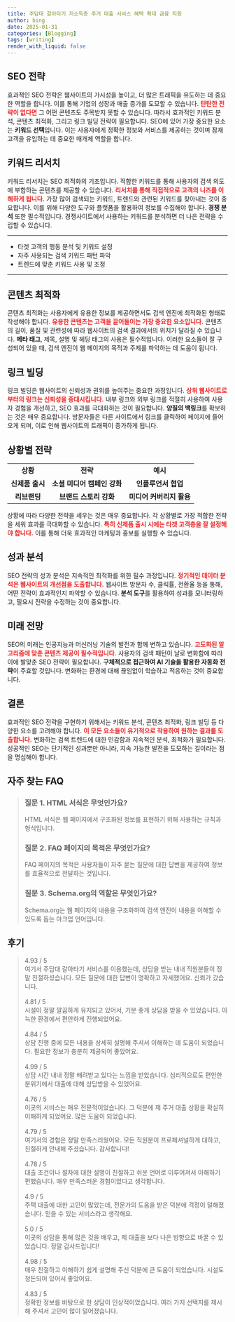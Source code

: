 ```yaml
---
title: 주담대 갈아타기 저소득층 주거 대출 서비스 혜택 확대 금융 지원
author: bing
date: 2025-01-31
categories: [Blogging]
tags: [writing]
render_with_liquid: false
---
```



<h2 id='SEO_전략'>SEO 전략</h2>

<p>효과적인 SEO 전략은 웹사이트의 가시성을 높이고, 더 많은 트래픽을 유도하는 데 중요한 역할을 합니다. 이를 통해 기업의 성장과 매출 증가를 도모할 수 있습니다. <b><span style="color: #ee2323;">탄탄한 전략이 없다면</span></b> 그 어떤 콘텐츠도 주목받지 못할 수 있습니다. 따라서 효과적인 키워드 분석, 콘텐츠 최적화, 그리고 링크 빌딩 전략이 필요합니다. SEO에 있어 가장 중요한 요소는 <b>키워드 선택</b>입니다. 이는 사용자에게 정확한 정보와 서비스를 제공하는 것이며 잠재 고객을 유입하는 데 중요한 매개체 역할을 합니다.</p>

<h2 id='키워드_리서치'>키워드 리서치</h2>

<p>키워드 리서치는 SEO 최적화의 기초입니다. 적합한 키워드를 통해 사용자의 검색 의도에 부합하는 콘텐츠를 제공할 수 있습니다. <b><span style="color: #ee2323;">리서치를 통해 직접적으로 고객의 니즈를 이해하게 됩니다.</span></b> 가장 많이 검색되는 키워드, 트렌드와 관련된 키워드를 찾아내는 것이 중요합니다. 이를 위해 다양한 도구와 플랫폼을 활용하여 정보를 수집해야 합니다. <b>경쟁 분석</b> 또한 필수적입니다. 경쟁사이트에서 사용하는 키워드를 분석하면 더 나은 전략을 수립할 수 있습니다.</p>

<hr />

<ul>
    <li>타겟 고객의 행동 분석 및 키워드 설정</li>
    <li>자주 사용되는 검색 키워드 패턴 파악</li>
    <li>트렌드에 맞춘 키워드 사용 및 조정</li>
</ul>

<hr />

<h2 id='콘텐츠_최적화'>콘텐츠 최적화</h2>

<p>콘텐츠 최적화는 사용자에게 유용한 정보를 제공하면서도 검색 엔진에 최적화된 형태로 작성해야 합니다. <b><span style="color: #ee2323;">유용한 콘텐츠는 고객을 끌어들이는 가장 중요한 요소입니다.</span></b> 콘텐츠의 길이, 품질 및 관련성에 따라 웹사이트의 검색 결과에서의 위치가 달라질 수 있습니다. <b>메타 태그</b>, 제목, 설명 및 헤딩 태그의 사용은 필수적입니다. 이러한 요소들이 잘 구성되어 있을 때, 검색 엔진이 웹 페이지의 목적과 주제를 파악하는 데 도움이 됩니다.</p>

<h2 id='링크_빌딩'>링크 빌딩</h2>

<p>링크 빌딩은 웹사이트의 신뢰성과 권위를 높여주는 중요한 과정입니다. <b><span style="color: #ee2323;">상위 웹사이트로부터의 링크는 신뢰성을 증대시킵니다.</span></b> 내부 링크와 외부 링크를 적절히 사용하여 사용자 경험을 개선하고, SEO 효과를 극대화하는 것이 필요합니다. <b>양질의 백링크</b>를 확보하는 것은 매우 중요합니다. 방문자들은 다른 사이트에서 링크를 클릭하여 페이지에 들어오게 되며, 이로 인해 웹사이트의 트래픽이 증가하게 됩니다.</p>

<h2 id='상황별_전략'>상황별 전략</h2>

<table>
    <tr>
        <td style="text-align: center; height: 17px;"><b>상황</b></td>
        <td style="text-align: center; height: 17px;"><b>전략</b></td>
        <td style="text-align: center; height: 17px;"><b>예시</b></td>
    </tr>
    <tr>
        <td style="text-align: center; height: 17px;"><b>신제품 출시</b></td>
        <td style="text-align: center; height: 17px;"><b>소셜 미디어 캠페인 강화</b></td>
        <td style="text-align: center; height: 17px;"><b>인플루언서 협업</b></td>
    </tr>
    <tr>
        <td style="text-align: center; height: 17px;"><b>리브랜딩</b></td>
        <td style="text-align: center; height: 17px;"><b>브랜드 스토리 강화</b></td>
        <td style="text-align: center; height: 17px;"><b>미디어 커버리지 활용</b></td>
    </tr>
</table>

<p>상황에 따라 다양한 전략을 세우는 것은 매우 중요합니다. 각 상황별로 가장 적합한 전략을 세워 효과를 극대화할 수 있습니다. <b><span style="color: #ee2323;">특히 신제품 출시 시에는 타겟 고객층을 잘 설정해야 합니다.</span></b> 이를 통해 더욱 효과적인 마케팅과 홍보를 실행할 수 있습니다.</p>

<h2 id='성과_분석'>성과 분석</h2>

<p>SEO 전략의 성과 분석은 지속적인 최적화를 위한 필수 과정입니다. <b><span style="color: #ee2323;">정기적인 데이터 분석은 웹사이트의 개선점을 도출합니다.</span></b> 웹사이트 방문자 수, 클릭률, 전환율 등을 통해, 어떤 전략이 효과적인지 파악할 수 있습니다. <b>분석 도구</b>를 활용하여 성과를 모니터링하고, 필요시 전략을 수정하는 것이 중요합니다.</p>

<h2 id='미래_전망'>미래 전망</h2>

<p>SEO의 미래는 인공지능과 머신러닝 기술의 발전과 함께 변하고 있습니다. <b><span style="color: #ee2323;">고도화된 알고리즘에 맞춘 콘텐츠 제공이 필수적입니다.</span></b> 사용자의 검색 패턴이 날로 변화함에 따라 이에 발맞춘 SEO 전략이 필요합니다. <b>구체적으로 접근하여 AI 기술을 활용한 자동화 전략</b>이 주효할 것입니다. 변화하는 환경에 대해 끊임없이 학습하고 적응하는 것이 중요합니다.</p>

<h2 id='결론'>결론</h2>

<p>효과적인 SEO 전략을 구현하기 위해서는 키워드 분석, 콘텐츠 최적화, 링크 빌딩 등 다양한 요소를 고려해야 합니다. <b><span style="color: #ee2323;">이 모든 요소들이 유기적으로 작용하여 원하는 결과를 도출합니다.</span></b> 변화하는 검색 트렌드에 대한 민감함과 지속적인 분석, 최적화가 필요합니다. 성공적인 SEO는 단기적인 성과뿐만 아니라, 지속 가능한 발전을 도모하는 길이라는 점을 명심해야 합니다.</p>


<h2 id='자주_찾는_FAQ'>자주 찾는 FAQ</h2>
<div itemscope="" itemtype="https://schema.org/FAQPage"> <blockquote> <div itemscope="" itemprop="mainEntity" itemtype="https://schema.org/Question"> <h3 itemprop="name">질문 1. HTML 서식은 무엇인가요?</h3> <div itemscope="" itemprop="acceptedAnswer" itemtype="https://schema.org/Answer"> <span itemprop="text"> <p>HTML 서식은 웹 페이지에서 구조화된 정보를 표현하기 위해 사용하는 규칙과 형식입니다.</p> </span> </div> </div> <div itemscope="" itemprop="mainEntity" itemtype="https://schema.org/Question"> <h3 itemprop="name">질문 2. FAQ 페이지의 목적은 무엇인가요?</h3> <div itemscope="" itemprop="acceptedAnswer" itemtype="https://schema.org/Answer"> <span itemprop="text"> <p>FAQ 페이지의 목적은 사용자들이 자주 묻는 질문에 대한 답변을 제공하여 정보를 효율적으로 전달하는 것입니다.</p> </span> </div> </div> <div itemscope="" itemprop="mainEntity" itemtype="https://schema.org/Question"> <h3 itemprop="name">질문 3. Schema.org의 역할은 무엇인가요?</h3> <div itemscope="" itemprop="acceptedAnswer" itemtype="https://schema.org/Answer"> <span itemprop="text"> <p>Schema.org는 웹 페이지의 내용을 구조화하여 검색 엔진이 내용을 이해할 수 있도록 돕는 마크업 언어입니다.</p> </span> </div> </div> </blockquote> </div>
<h2 id='후기'>후기</h2>
<div itemscope itemtype="https://schema.org/Product">
  <blockquote>
  <div itemprop="review" itemscope itemtype="https://schema.org/Review">
      <div itemprop="reviewRating" itemscope itemtype="https://schema.org/Rating"> <span itemprop="ratingValue">4.93</span> / <span itemprop="bestRating">5</span> </div>
      <span itemprop="reviewBody">여기서 주담대 갈아타기 서비스를 이용했는데, 상담을 받는 내내 직원분들이 정말 친절하셨습니다. 모든 질문에 대한 답변이 명확하고 자세했어요. 신뢰가 갔습니다.</span>
  </div>
  <br>
  <div itemprop="review" itemscope itemtype="https://schema.org/Review">
      <div itemprop="reviewRating" itemscope itemtype="https://schema.org/Rating"> <span itemprop="ratingValue">4.81</span> / <span itemprop="bestRating">5</span> </div>
      <span itemprop="reviewBody">시설이 정말 깔끔하게 유지되고 있어서, 기분 좋게 상담을 받을 수 있었습니다. 아늑한 환경에서 편안하게 진행되었어요.</span>
  </div>
  <br>
  <div itemprop="review" itemscope itemtype="https://schema.org/Review">
      <div itemprop="reviewRating" itemscope itemtype="https://schema.org/Rating"> <span itemprop="ratingValue">4.84</span> / <span itemprop="bestRating">5</span> </div>
      <span itemprop="reviewBody">상담 진행 중에 모든 내용을 상세히 설명해 주셔서 이해하는 데 도움이 되었습니다. 필요한 정보가 충분히 제공되어 좋았어요.</span>
  </div>
  <br>
  <div itemprop="review" itemscope itemtype="https://schema.org/Review">
      <div itemprop="reviewRating" itemscope itemtype="https://schema.org/Rating"> <span itemprop="ratingValue">4.99</span> / <span itemprop="bestRating">5</span> </div>
      <span itemprop="reviewBody">상담 시간 내내 정말 배려받고 있다는 느낌을 받았습니다. 심리적으로도 편안한 분위기에서 대출에 대해 상담받을 수 있었어요.</span>
  </div>
  <br>
  <div itemprop="review" itemscope itemtype="https://schema.org/Review">
      <div itemprop="reviewRating" itemscope itemtype="https://schema.org/Rating"> <span itemprop="ratingValue">4.76</span> / <span itemprop="bestRating">5</span> </div>
      <span itemprop="reviewBody">이곳의 서비스는 매우 전문적이었습니다. 그 덕분에 제 주거 대출 상황을 확실히 이해하게 되었어요. 많은 도움이 되었습니다.</span>
  </div>
  <br>
  <div itemprop="review" itemscope itemtype="https://schema.org/Review">
      <div itemprop="reviewRating" itemscope itemtype="https://schema.org/Rating"> <span itemprop="ratingValue">4.79</span> / <span itemprop="bestRating">5</span> </div>
      <span itemprop="reviewBody">여기서의 경험은 정말 만족스러웠어요. 모든 직원분이 프로페셔널하게 대하고, 친절하게 안내해 주셨습니다. 감사합니다!</span>
  </div>
  <br>
  <div itemprop="review" itemscope itemtype="https://schema.org/Review">
      <div itemprop="reviewRating" itemscope itemtype="https://schema.org/Rating"> <span itemprop="ratingValue">4.78</span> / <span itemprop="bestRating">5</span> </div>
      <span itemprop="reviewBody">대출 조건이나 절차에 대한 설명이 친절하고 쉬운 언어로 이루어져서 이해하기 편했습니다. 매우 만족스러운 경험이었다고 생각합니다.</span>
  </div>
  <br>
  <div itemprop="review" itemscope itemtype="https://schema.org/Review">
      <div itemprop="reviewRating" itemscope itemtype="https://schema.org/Rating"> <span itemprop="ratingValue">4.9</span> / <span itemprop="bestRating">5</span> </div>
      <span itemprop="reviewBody">주택 대출에 대한 고민이 많았는데, 전문가의 도움을 받은 덕분에 걱정이 덜해졌습니다. 믿을 수 있는 서비스라고 생각해요.</span>
  </div>
  <br>
  <div itemprop="review" itemscope itemtype="https://schema.org/Review">
      <div itemprop="reviewRating" itemscope itemtype="https://schema.org/Rating"> <span itemprop="ratingValue">5.0</span> / <span itemprop="bestRating">5</span> </div>
      <span itemprop="reviewBody">이곳의 상담을 통해 많은 것을 배우고, 제 대출을 보다 나은 방향으로 바꿀 수 있었습니다. 정말 감사드립니다!</span>
  </div>
  <br>
  <div itemprop="review" itemscope itemtype="https://schema.org/Review">
      <div itemprop="reviewRating" itemscope itemtype="https://schema.org/Rating"> <span itemprop="ratingValue">4.98</span> / <span itemprop="bestRating">5</span> </div>
      <span itemprop="reviewBody">매우 친절하고 이해하기 쉽게 설명해 주신 덕분에 큰 도움이 되었습니다. 시설도 정돈되어 있어서 좋았어요.</span>
  </div>
  <br>
  <div itemprop="review" itemscope itemtype="https://schema.org/Review">
      <div itemprop="reviewRating" itemscope itemtype="https://schema.org/Rating"> <span itemprop="ratingValue">4.83</span> / <span itemprop="bestRating">5</span> </div>
      <span itemprop="reviewBody">정확한 정보를 바탕으로 한 상담이 인상적이었습니다. 여러 가지 선택지를 제시해 주셔서 고민이 많이 덜어졌습니다.</span>
  </div>
  </blockquote>
</div>
